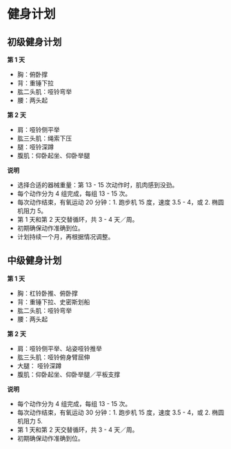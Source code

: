 # 健身计划

## 初级健身计划

**第 1 天**

* 胸：俯卧撑
* 背：重锤下拉
* 肱二头肌：哑铃弯举
* 腰：两头起

**第 2 天**

* 肩：哑铃侧平举
* 肱三头肌：绳索下压
* 腿：哑铃深蹲
* 腹肌：仰卧起坐、仰卧举腿

**说明**

* 选择合适的器械重量：第 13 - 15 次动作时，肌肉感到没劲。
* 每个动作分为 4 组完成，每组 13 - 15 次。
* 每次动作结束，有氧运动 20 分钟：1. 跑步机 15 度，速度 3.5 - 4，或 2. 椭圆机阻力 5。
* 第 1 天和第 2 天交替循环，共 3 - 4 天／周。
* 初期确保动作准确到位。
* 计划持续一个月，再根据情况调整。

## 中级健身计划

**第 1 天**

* 胸：杠铃卧推、俯卧撑
* 背：重锤下拉、史密斯划船
* 肱二头肌：哑铃弯举
* 腰：两头起

**第 2 天**

* 肩：哑铃侧平举、站姿哑铃推举
* 肱三头肌：哑铃俯身臂屈伸
* 大腿： 哑铃深蹲
* 腹肌：仰卧起坐、仰卧举腿／平板支撑

**说明**

* 每个动作分为 4 组完成，每组 13 - 15 次。
* 每次动作结束，有氧运动 30 分钟：1. 跑步机 15 度，速度 3.5 - 4，或 2. 椭圆机阻力 5.
* 第 1 天和第 2 天交替循环，共 3 - 4 天／周。
* 初期确保动作准确到位。

